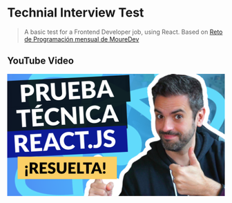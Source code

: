 # Technial Interview Test

> A basic test for a Frontend Developer job, using React.
Based on [Reto de Programación mensual de MoureDev](https://github.com/mouredev/Monthly-App-Challenge-2022#febrero-030222)

## YouTube Video
[![Prueba Técnica con React.js.](/Youtube_Thumb.png)](https://www.youtube.com/watch?v=2Lmz87uYBsw)